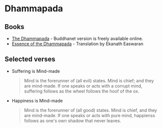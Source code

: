 # Dhammapada 

## Books

- [The Dhammapada](http://www.buddhanet.net/pdf_file/scrndhamma.pdf) -
  Buddhanet version is freely available online.
- [Essence of the Dhammapada](https://www.goodreads.com/book/show/17318701-essence-of-the-dhammapada) -
  Translation by Ekanath Easwaran 

## Selected verses

- Suffering is Mind-made

  > Mind is the forerunner of (all evil) states. Mind is chief; and they are
  > mind-made. If one speaks or acts with a corrupt mind, suffering follows as
  > the wheel follows the hoof of the ox.

- Happiness is Mind-made

  > Mind is the forerunner of (all good) states. Mind is chief, and they are
  > mind-made. If one speaks or acts with pure mind, happienss follows as one's
  > own shadow that never leaves.
